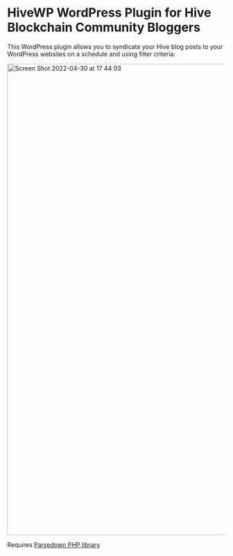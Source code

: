 # HiveWP WordPress Plugin for Hive Blockchain Community Bloggers

This WordPress plugin allows you to syndicate your Hive blog posts to your WordPress websites on a schedule and using filter criteria:

<img width="1089" alt="Screen Shot 2022-04-30 at 17 44 03" src="https://user-images.githubusercontent.com/3143825/166126484-ee13bdfd-dd97-4b4e-b0cf-0743932d97ee.png">


Requires [Parsedown PHP library](https://github.com/erusev/parsedown) 
